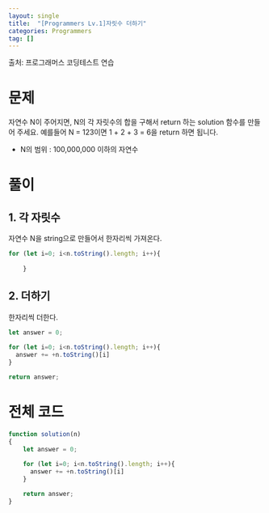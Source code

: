 ```yaml
---
layout: single
title:  "[Programmers Lv.1]자릿수 더하기"
categories: Programmers
tag: []
---
```

출처: 프로그래머스 코딩테스트 연습

# 문제
자연수 N이 주어지면, N의 각 자릿수의 합을 구해서 return 하는 solution 함수를 만들어 주세요.
예를들어 N = 123이면 1 + 2 + 3 = 6을 return 하면 됩니다.

- N의 범위 : 100,000,000 이하의 자연수

# 풀이
## 1. 각 자릿수
자연수 N을 string으로 만들어서 한자리씩 가져온다. 
```javascript
for (let i=0; i<n.toString().length; i++){    
      
    }
```

## 2. 더하기
한자리씩 더한다. 
```javascript
let answer = 0;
    
for (let i=0; i<n.toString().length; i++){    
  answer += +n.toString()[i]
}

return answer;
```



# 전체 코드
```javascript
function solution(n)
{
    let answer = 0;
    
    for (let i=0; i<n.toString().length; i++){    
      answer += +n.toString()[i]
    }

    return answer;
}
```


